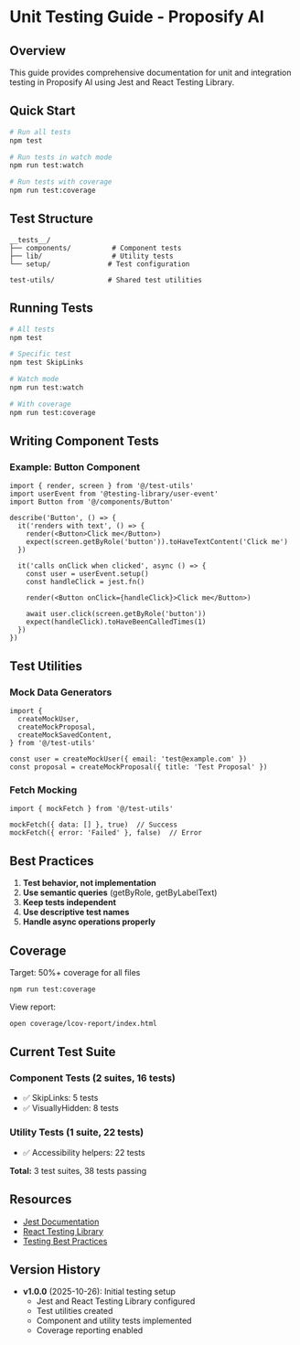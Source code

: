 # Unit Testing Guide - Proposify AI

## Overview

This guide provides comprehensive documentation for unit and integration testing in Proposify AI using Jest and React Testing Library.

## Quick Start

```bash
# Run all tests
npm test

# Run tests in watch mode
npm run test:watch

# Run tests with coverage
npm run test:coverage
```

## Test Structure

```
__tests__/
├── components/          # Component tests
├── lib/                 # Utility tests
└── setup/              # Test configuration

test-utils/             # Shared test utilities
```

## Running Tests

```bash
# All tests
npm test

# Specific test
npm test SkipLinks

# Watch mode
npm run test:watch

# With coverage
npm run test:coverage
```

## Writing Component Tests

### Example: Button Component

```tsx
import { render, screen } from '@/test-utils'
import userEvent from '@testing-library/user-event'
import Button from '@/components/Button'

describe('Button', () => {
  it('renders with text', () => {
    render(<Button>Click me</Button>)
    expect(screen.getByRole('button')).toHaveTextContent('Click me')
  })

  it('calls onClick when clicked', async () => {
    const user = userEvent.setup()
    const handleClick = jest.fn()

    render(<Button onClick={handleClick}>Click me</Button>)

    await user.click(screen.getByRole('button'))
    expect(handleClick).toHaveBeenCalledTimes(1)
  })
})
```

## Test Utilities

### Mock Data Generators

```tsx
import {
  createMockUser,
  createMockProposal,
  createMockSavedContent,
} from '@/test-utils'

const user = createMockUser({ email: 'test@example.com' })
const proposal = createMockProposal({ title: 'Test Proposal' })
```

### Fetch Mocking

```tsx
import { mockFetch } from '@/test-utils'

mockFetch({ data: [] }, true)  // Success
mockFetch({ error: 'Failed' }, false)  // Error
```

## Best Practices

1. **Test behavior, not implementation**
2. **Use semantic queries** (getByRole, getByLabelText)
3. **Keep tests independent**
4. **Use descriptive test names**
5. **Handle async operations properly**

## Coverage

Target: 50%+ coverage for all files

```bash
npm run test:coverage
```

View report:
```bash
open coverage/lcov-report/index.html
```

## Current Test Suite

### Component Tests (2 suites, 16 tests)
- ✅ SkipLinks: 5 tests
- ✅ VisuallyHidden: 8 tests

### Utility Tests (1 suite, 22 tests)
- ✅ Accessibility helpers: 22 tests

**Total:** 3 test suites, 38 tests passing

## Resources

- [Jest Documentation](https://jestjs.io/)
- [React Testing Library](https://testing-library.com/)
- [Testing Best Practices](https://kentcdodds.com/blog/common-mistakes-with-react-testing-library)

## Version History

- **v1.0.0** (2025-10-26): Initial testing setup
  - Jest and React Testing Library configured
  - Test utilities created
  - Component and utility tests implemented
  - Coverage reporting enabled
